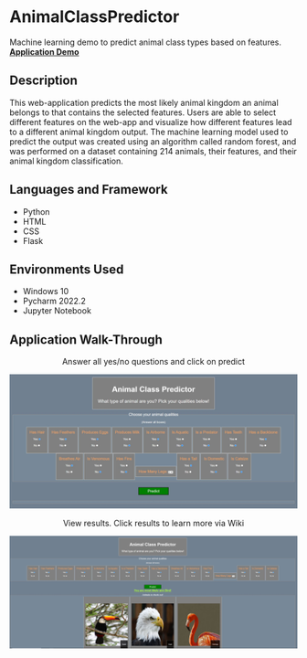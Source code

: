 # AnimalClassPredictor
Machine learning demo to predict animal class types based on features.
<br>
<b>[Application Demo](https://animalclasspredictor.herokuapp.com/animalpredictor)</b>

<h2>Description</h2>
This web-application predicts the most likely animal kingdom an animal belongs to that contains the selected features. Users are able to select different features on the
web-app and visualize how different features lead to a different animal kingdom output. The machine learning model used to predict the output was created using an 
algorithm called random forest, and was performed on a dataset containing 214 animals, their features, and their animal kingdom classification.

<h2>Languages and Framework</h2>
<ul>
  <li>Python</li>
  <li>HTML</li>
  <li>CSS</li>
  <li>Flask</li>
</ul>

<h2>Environments Used</h2>
<ul>
  <li>Windows 10</li>
  <li>Pycharm 2022.2</li>
  <li>Jupyter Notebook</li>
</ul>

<h2>Application Walk-Through</h2>
<p align="center">Answer all yes/no questions and click on predict</p>

![](static/images/preview.JPG)

<p align="center">View results. Click results to learn more via Wiki</p>

![](static/images/preview2.JPG)
